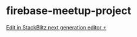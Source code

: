 # firebase-meetup-project

[Edit in StackBlitz next generation editor ⚡️](https://stackblitz.com/~/github.com/GeauxWeisbeck4/firebase-meetup-project)